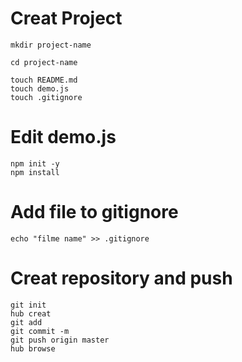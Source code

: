 Creat Project
====================
```
mkdir project-name
```

```
cd project-name
```

```
touch README.md
touch demo.js
touch .gitignore
```

Edit demo.js
=====================
```
npm init -y
npm install
```

Add file to gitignore
=====================
```
echo "filme name" >> .gitignore
```

Creat repository and push
=====================
```
git init
hub creat
git add
git commit -m
git push origin master
hub browse
```
